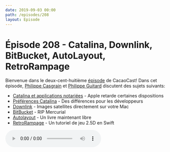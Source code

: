 ```yaml
---
date: 2019-09-03 00:00
path: /episodes/208
layout: Episode
---
```

# Épisode 208 - Catalina, Downlink, BitBucket, AutoLayout, RetroRampage
<p>Bienvenue dans le deux-cent-huiti&egrave;me&nbsp;<a href="https://cacaocast.com/media/cacaocast_208.mp3" title="CacaoCast Episode 208">épisode</a> de CacaoCast! Dans cet épisode, <a href="http://www.twitter.com/philippec" title="Philippe Casgrain sur Twitter">Philippe Casgrain</a> et <a href="http://www.twitter.com/philippeguitard" title="Philippe Guitard sur Twitter">Philippe Guitard</a> discutent des sujets suivants:</p>
<ul>
<li><a href="https://developer.apple.com/news/?id=09032019a" title="Catalina et applications notariées">Catalina et applications notariées</a> - Apple retarde certaines dispositions</li>
<li><a href="https://www.noodlesoft.com/blog/2019/08/28/preference-panes-and-catalina/" title="Préférences Catalina">Préférences Catalina</a> - Des différences pour les développeurs</li>
<li><a href="http://downlinkapp.com" title="Downlink">Downlink</a> - Images satellites directement sur votre Mac</li>
<li><a href="https://bitbucket.org/blog/sunsetting-mercurial-support-in-bitbucket" title="BitBucket">BitBucket</a> - RIP Mercurial</li>
<li><a href="https://github.com/justin/Achieving-Zen-With-Auto-Layout" title="Autolayout">Autolayout</a> - Un livre maintenant libre</li>
<li><a href="https://github.com/nicklockwood/RetroRampage" title="RetroRampage">RetroRampage</a> - Un tutoriel de jeu 2.5D en Swift</li>
</ul>
<p><audio controls><source src="https://cacaocast.com/media/cacaocast_208.mp3" type="audio/mpeg"><source src="https://cacaocast.com/media/cacaocast_208.mp3" type="audio/mp4">Votre navigateur ne supporte pas l'élément audio / Your browser does not support the audio element.</audio></p>
